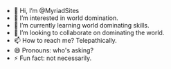 - 👋 Hi, I’m @MyriadSites
- 👀 I’m interested in world domination.
- 🌱 I’m currently learning world dominating skills.
- 💞️ I’m looking to collaborate on dominating the world.
- 📫 How to reach me? Telepathically.
- 😄 Pronouns: who's asking?
- ⚡ Fun fact: not necessarily.
